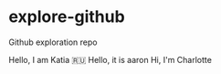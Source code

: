 # explore-github
Github exploration repo

Hello, I am Katia 🇷🇺
Hello, it is aaron
Hi, I'm Charlotte
